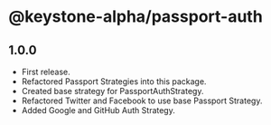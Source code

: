 # @keystone-alpha/passport-auth

## 1.0.0
- First release. 
- Refactored Passport Strategies into this package. 
- Created base strategy for PassportAuthStrategy. 
- Refactored  Twitter and Facebook to use base Passport Strategy. 
- Added Google and GitHub Auth Strategy. 